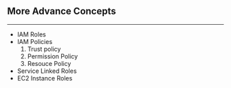 ## More Advance Concepts
---

* IAM Roles
* IAM Policies 
  1. Trust policy
  2. Permission Policy
  3. Resouce Policy
* Service Linked Roles
* EC2 Instance Roles
